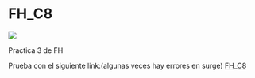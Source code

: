 # FH_C8
![](https://media.giphy.com/media/VGoAzphxf599Gz8a5F/giphy.gif)

Practica 3 de FH

Prueba con el siguiente link:(algunas veces hay errores en surge)
<a href="http://C8-BoosVueBasic2-yoferpatlv.surge.sh/" target="_blank">FH_C8</a>
